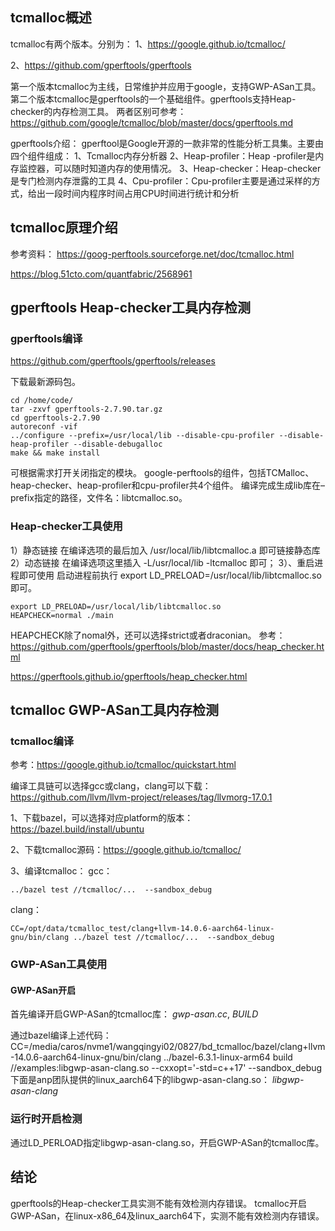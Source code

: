 ## tcmalloc概述
tcmalloc有两个版本。分别为：
1、https://google.github.io/tcmalloc/

2、https://github.com/gperftools/gperftools

第一个版本tcmalloc为主线，日常维护并应用于google，支持GWP-ASan工具。第二个版本tcmalloc是gperftools的一个基础组件。gperftools支持Heap-checker的内存检测工具。
两者区别可参考：https://github.com/google/tcmalloc/blob/master/docs/gperftools.md

gperftools介绍：
gperftool是Google开源的一款非常的性能分析工具集。主要由四个组件组成：
1、Tcmalloc内存分析器
2、Heap-profiler：Heap -profiler是内存监控器，可以随时知道内存的使用情况。
3、Heap-checker：Heap-checker是专门检测内存泄露的工具
4、Cpu-profiler：Cpu-profiler主要是通过采样的方式，给出一段时间内程序时间占用CPU时间进行统计和分析
## tcmalloc原理介绍
参考资料：
https://goog-perftools.sourceforge.net/doc/tcmalloc.html

https://blog.51cto.com/quantfabric/2568961

## gperftools Heap-checker工具内存检测
### gperftools编译
https://github.com/gperftools/gperftools/releases

下载最新源码包。
```
cd /home/code/
tar -zxvf gperftools-2.7.90.tar.gz
cd gperftools-2.7.90
autoreconf -vif
../configure --prefix=/usr/local/lib --disable-cpu-profiler --disable-heap-profiler --disable-debugalloc
make && make install
```

可根据需求打开关闭指定的模块。 google-perftools的组件，包括TCMalloc、heap-checker、heap-profiler和cpu-profiler共4个组件。
编译完成生成lib库在–prefix指定的路径，文件名：libtcmalloc.so。
### Heap-checker工具使用
1）静态链接
在编译选项的最后加入 /usr/local/lib/libtcmalloc.a 即可链接静态库
2）动态链接
在编译选项这里插入 -L/usr/local/lib -ltcmalloc 即可；
3）、重启进程即可使用
启动进程前执行 export LD_PRELOAD=/usr/local/lib/libtcmalloc.so即可。
```
export LD_PRELOAD=/usr/local/lib/libtcmalloc.so 
HEAPCHECK=normal ./main
```
HEAPCHECK除了nomal外，还可以选择strict或者draconian。
参考：https://github.com/gperftools/gperftools/blob/master/docs/heap_checker.html

https://gperftools.github.io/gperftools/heap_checker.html

## tcmalloc GWP-ASan工具内存检测
### tcmalloc编译
参考：https://google.github.io/tcmalloc/quickstart.html

编译工具链可以选择gcc或clang，clang可以下载：https://github.com/llvm/llvm-project/releases/tag/llvmorg-17.0.1

1、下载bazel，可以选择对应platform的版本：https://bazel.build/install/ubuntu

2、下载tcmalloc源码：https://google.github.io/tcmalloc/

3、编译tcmalloc：
gcc：
```
../bazel test //tcmalloc/...  --sandbox_debug
```
clang：
```
CC=/opt/data/tcmalloc_test/clang+llvm-14.0.6-aarch64-linux-gnu/bin/clang ../bazel test //tcmalloc/...  --sandbox_debug
```
### GWP-ASan工具使用
#### GWP-ASan开启
首先编译开启GWP-ASan的tcmalloc库：
*gwp-asan.cc*, *BUILD*


通过bazel编译上述代码：
CC=/media/caros/nvme1/wangqingyi02/0827/bd_tcmalloc/bazel/clang+llvm-14.0.6-aarch64-linux-gnu/bin/clang ../bazel-6.3.1-linux-arm64 build //examples:libgwp-asan-clang.so --cxxopt='-std=c++17' --sandbox_debug
下面是anp团队提供的linux_aarch64下的libgwp-asan-clang.so：
*libgwp-asan-clang*

### 运行时开启检测
通过LD_PERLOAD指定libgwp-asan-clang.so，开启GWP-ASan的tcmalloc库。
## 结论
gperftools的Heap-checker工具实测不能有效检测内存错误。
tcmalloc开启GWP-ASan，在linux-x86_64及linux_aarch64下，实测不能有效检测内存错误。
